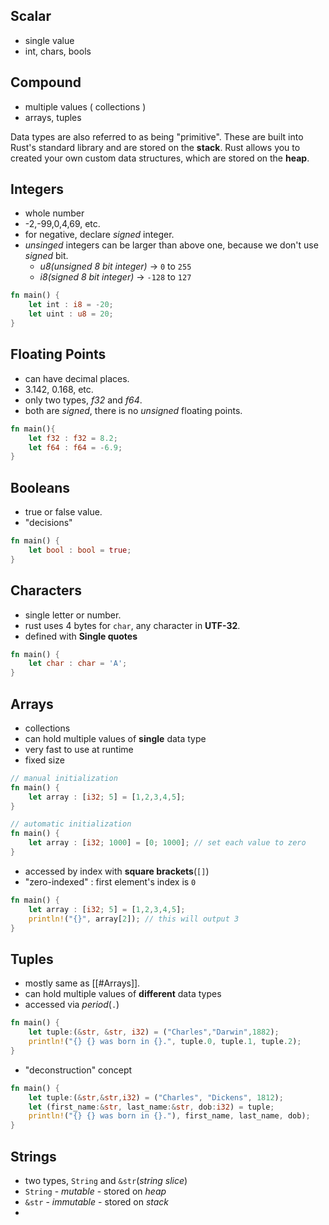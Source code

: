 ## Scalar
- single value
- int, chars, bools
## Compound
- multiple values ( collections )
- arrays, tuples

Data types are also referred to as being "primitive". These are built into Rust's standard library and are stored on the **stack**. Rust allows you to created your own custom data structures, which are stored on the **heap**.

## Integers
- whole number
- -2,-99,0,4,69, etc.
- for negative, declare *signed* integer.
- *unsinged* integers can be larger than above one, because we don't use *signed* bit.
	- *u8(unsigned 8 bit integer)* -> `0` to `255`
	- *i8(signed 8 bit integer)* -> `-128` to `127`
```rust
fn main() {
	let int : i8 = -20;
	let uint : u8 = 20;
}
```

## Floating Points
- can have decimal places.
- 3.142, 0.168, etc.
- only two types, *f32* and *f64*.
- both are *signed*, there is no *unsigned* floating points.
```rust
fn main(){
	let f32 : f32 = 8.2;
	let f64 : f64 = -6.9;
}
```

## Booleans
- true or false value.
- "decisions"
```rust
fn main() {
	let bool : bool = true;
}
```

## Characters
- single letter or number.
- rust uses 4 bytes for `char`, any character in **UTF-32**.
- defined with **Single quotes** 
```rust
fn main() {
	let char : char = 'A';
}
```

## Arrays
- collections
- can hold multiple values of **single** data type
- very fast to use at runtime
- fixed size
```rust
// manual initialization
fn main() {
	let array : [i32; 5] = [1,2,3,4,5];
}

// automatic initialization
fn main() {
	let array : [i32; 1000] = [0; 1000]; // set each value to zero
}
```
- accessed by index with **square brackets**(`[]`)
- "zero-indexed" : first element's index is `0`
```rust
fn main() {
	let array : [i32; 5] = [1,2,3,4,5];
	println!("{}", array[2]); // this will output 3
}
```

## Tuples
- mostly same as [[#Arrays]].
- can hold multiple values of **different** data types
- accessed via *period*(`.`)
```rust
fn main() {
	let tuple:(&str, &str, i32) = ("Charles","Darwin",1882);
	println!("{} {} was born in {}.", tuple.0, tuple.1, tuple.2);
}
```
- "deconstruction" concept
```Rust
fn main() {
	let tuple:(&str,&str,i32) = ("Charles", "Dickens", 1812);
	let (first_name:&str, last_name:&str, dob:i32) = tuple;
	println!("{} {} was born in {}."), first_name, last_name, dob);
}
```

## Strings
- two types, `String` and `&str`(*string slice*)
- `String` - *mutable* - stored on *heap*
- `&str` - *immutable* - stored on *stack*
- 